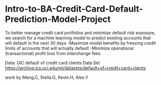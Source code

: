 # Intro-to-BA-Credit-Card-Default-Prediction-Model-Project

To better manage credit card portfolios and minimize default risk exposure, we search for a machine learning model to predict existing accounts that will default in the next 30 days
-Maximize model benefits by freezing credit limits of accounts that will actually default
-Minimize operational (transactional) profit loss from interchange fees

Data:
UIC default of credit card clients Data Set
https://archive.ics.uci.edu/ml/datasets/default+of+credit+card+clients

work by Meng.C, Stella.G, Kevin.H, Alex.Y
